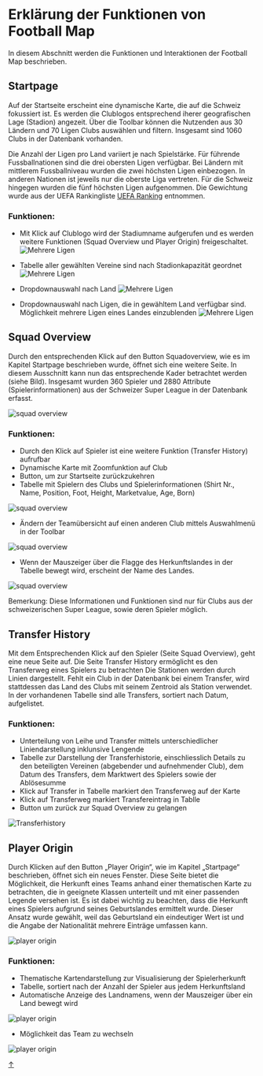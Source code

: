 # Erklärung der Funktionen von Football Map
<a id="top"></a>
In diesem Abschnitt werden die Funktionen und Interaktionen der Football Map beschrieben.

## Startpage
<div id="startpage"></div>
Auf der Startseite erscheint eine dynamische Karte, die auf die Schweiz fokussiert ist. Es werden die Clublogos entsprechend iherer geografischen Lage (Stadion) angezeit. Über die Toolbar können die Nutzenden aus 30 Ländern und 70 Ligen Clubs auswählen und filtern. Insgesamt sind 1060 Clubs in der Datenbank vorhanden.

Die Anzahl der Ligen pro Land variiert je nach Spielstärke. Für führende Fussballnationen sind die drei obersten Ligen verfügbar. Bei Ländern mit mittlerem Fussballniveau wurden die zwei höchsten Ligen einbezogen. In anderen Nationen ist jeweils nur die oberste Liga vertreten. Für die Schweiz hingegen wurden die fünf höchsten Ligen aufgenommen. Die Gewichtung wurde aus der UEFA Rankingliste [UEFA Ranking](https://www.uefa.com/nationalassociations/uefarankings/country/?year=2024) entnommen.


### Funktionen:
- Mit Klick auf Clublogo wird der Stadiumname aufgerufen und es werden weitere Funktionen (Squad Overview und Player Origin) freigeschaltet.
![Mehrere Ligen](GIFs/Startpage_1.gif)

- Tabelle aller gewählten Vereine sind nach Stadionkapazität geordnet
![Mehrere Ligen](GIFs/Startpage_2.gif)

- Dropdownauswahl nach Land
![Mehrere Ligen](GIFs/Startpage_3.gif)

- Dropdownauswahl nach Ligen, die in gewähltem Land verfügbar sind. Möglichkeit mehrere Ligen eines Landes einzublenden
![Mehrere Ligen](GIFs/Startpage_5.gif)


## Squad Overview
<div id="squad-overview"></div>
Durch den entsprechenden Klick auf den Button Squadoverview, wie es im Kapitel Startpage beschrieben wurde, öffnet sich eine weitere Seite. In diesem Ausschnitt kann nun das entsprechende Kader betrachtet werden (siehe Bild). Insgesamt wurden 360 Spieler und 2880 Attribute (Spielerinformationen) aus der Schweizer Super League in der Datenbank erfasst.

![squad overview](GIFs/SquadOverview_1.gif)

### Funktionen:
- Durch den Klick auf Spieler ist eine weitere Funktion (Transfer History) aufrufbar
- Dynamische Karte mit Zoomfunktion auf Club
- Button, um zur Startseite zurückzukehren
- Tabelle mit Spielern des Clubs und Spielerinformationen (Shirt Nr., Name, Position, Foot, Height, Marketvalue, Age, Born)

![squad overview](GIFs/SquadOverview_2.gif)

- Ändern der Teamübersicht auf einen anderen Club mittels Auswahlmenü in der Toolbar

![squad overview](GIFs/SquadOverview_3.gif)

- Wenn der Mauszeiger über die Flagge des Herkunftslandes in der Tabelle bewegt wird, erscheint der Name des Landes.

![squad overview](GIFs/SquadOverview_5.gif)

Bemerkung: Diese Informationen und Funktionen sind nur für Clubs aus der schweizerischen Super League, sowie deren Spieler möglich.

## Transfer History
<div id="transfer-history"></div>
Mit dem Entsprechenden Klick auf den Spieler (Seite Squad Overview), geht eine neue Seite auf. Die Seite Transfer History ermöglicht es den Transferweg eines Spielers zu betrachten Die Stationen werden durch Linien dargestellt. Fehlt ein Club in der Datenbank bei einem Transfer, wird stattdessen das Land des Clubs mit seinem Zentroid als Station verwendet. In der vorhandenen Tabelle sind alle Transfers, sortiert nach Datum, aufgelistet.

### Funktionen:
- Unterteilung von Leihe und Transfer mittels unterschiedlicher Liniendarstellung inklunsive Lengende
-  Tabelle zur Darstellung der Transferhistorie, einschliesslich Details zu den beteiligten Vereinen (abgebender und aufnehmender Club), dem Datum des Transfers, dem Marktwert des Spielers sowie der Ablösesumme
- Klick auf Transfer in Tabelle markiert den Transferweg auf der Karte
- Klick auf Transferweg markiert Transfereintrag in Tablle
- Button um zurück zur Squad Overview zu gelangen

![Transferhistory](GIFs/TransferHistory_1.gif)

## Player Origin
Durch Klicken auf den Button „Player Origin“, wie im Kapitel „Startpage“ beschrieben, öffnet sich ein neues Fenster. Diese Seite bietet die Möglichkeit, die Herkunft eines Teams anhand einer thematischen Karte zu betrachten, die in geeignete Klassen unterteilt und mit einer passenden Legende versehen ist. Es ist dabei wichtig zu beachten, dass die Herkunft eines Spielers aufgrund seines Geburtslandes ermittelt wurde. Dieser Ansatz wurde gewählt, weil das Geburtsland ein eindeutiger Wert ist und die Angabe der Nationalität mehrere Einträge umfassen kann.

![player origin](GIFs/PlayerOrigin_1.gif)

### Funktionen:
- Thematische Kartendarstellung zur Visualisierung der Spielerherkunft
- Tabelle, sortiert nach der Anzahl der Spieler aus jedem Herkunftsland
- Automatische Anzeige des Landnamens, wenn der Mauszeiger über ein Land bewegt wird

![player origin](GIFs/PlayerOrigin_2.gif)

- Möglichkeit das Team zu wechseln

![player origin](GIFs/PlayerOrigin_3.gif)


[↑](#top)